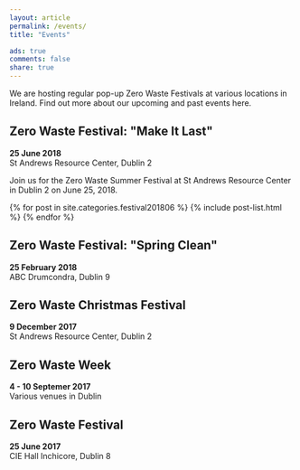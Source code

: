 ```yaml
---
layout: article
permalink: /events/
title: "Events"

ads: true
comments: false
share: true
---
```


We are hosting regular pop-up Zero Waste Festivals at various locations in Ireland. Find out more about our upcoming and past events here.

## Zero Waste Festival: "Make It Last"

**25 June 2018** <br> 
St Andrews Resource Center, Dublin 2

Join us for the Zero Waste Summer Festival at St Andrews Resource Center in Dublin 2 on June 25, 2018. 

<div>
<div class="tiles">
{% for post in site.categories.festival201806 %}
  {% include post-list.html %}
{% endfor %}
</div><!-- /.tiles -->
</div>


 
## Zero Waste Festival: "Spring Clean"

**25 February 2018** <br> 
ABC Drumcondra, Dublin 9



## Zero Waste Christmas Festival

**9 December 2017** <br> 
St Andrews Resource Center, Dublin 2



## Zero Waste Week

**4 - 10 Septemer 2017** <br> 
Various venues in Dublin



## Zero Waste Festival

**25 June 2017** <br> 
CIE Hall Inchicore, Dublin 8
